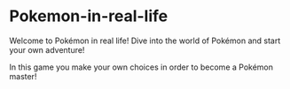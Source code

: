 # Pokemon-in-real-life

Welcome to Pokémon in real life! Dive into the world of Pokémon and start your own adventure!

In this game you make your own choices in order to become a Pokémon master!

